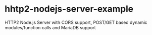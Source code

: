 # hhtp2-nodejs-server-example
HTTP2 Node.js Server with CORS support, POST/GET based dynamic modules/function calls and MariaDB support 

